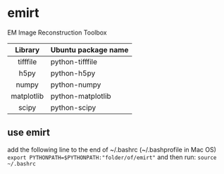 # emirt
EM Image Reconstruction Toolbox


|Library|Ubuntu package name|
|:-----:|-------------------|
|tifffile|python-tifffile|
|h5py|python-h5py|
|numpy|python-numpy|
|matplotlib|python-matplotlib|
|scipy|python-scipy|


use emirt
---------
add the following line to the end of ~/.bashrc (~/.bashprofile in Mac OS)
`export PYTHONPATH=$PYTHONPATH:"folder/of/emirt"`
and then run: `source ~/.bashrc`
